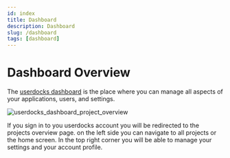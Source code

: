 ```yaml
---
id: index
title: Dashboard
description: Dashboard
slug: /dashboard
tags: [dashboard]
---
```


# Dashboard Overview

The [userdocks dashboard] is the place where you can manage all aspects of your applications, users, and settings.

![userdocks_dashboard_project_overview]

If you sign in to you userdocks account you will be redirected to the projects overview page. on the left side you can navigate to all projects or the home screen. In the top right corner you will be able to manage your settings and your account profile.

[userdocks dashboard]: https://app.userdocks.com/
[userdocks_dashboard_project_overview]: /img/userdocks_dashboard_project_overview.png

